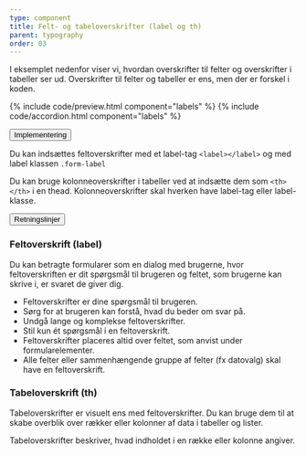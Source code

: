```yaml
---
type: component
title: Felt- og tabeloverskrifter (label og th)
parent: typography
order: 03
---
```

<p class="font-lead">I eksemplet nedenfor viser vi, hvordan overskrifter til felter og overskrifter i tabeller ser ud. Overskrifter til felter og tabeller er ens, men der er forskel i koden.</p>

{% include code/preview.html component="labels" %}
{% include code/accordion.html component="labels" %}

<div class="accordion accordion-bordered">
  <button class="button-unstyled accordion-button"
      aria-expanded="false" aria-controls="labels-docs-tech">
    Implementering
  </button>
  <div id="labels-docs-tech" aria-hidden="true" class="accordion-content">
    <p>Du kan indsættes feltoverskrifter med et label-tag <code>&lt;label&gt;&lt;/label&gt;</code> og med label klassen <code>.form-label</code></p>
    <p>Du kan bruge kolonneoverskrifter i tabeller ved at indsætte dem som <code>&lt;th&gt;&lt;/th&gt;</code> i en thead. Kolonneoverskrifter skal hverken have label-tag eller label-klasse.</p>
  </div>
</div>

<div class="accordion accordion-bordered">
  <button class="button-unstyled accordion-button"
      aria-expanded="true" aria-controls="typolabels-docs">
    Retningslinjer
  </button>
  <div id="typolabels-docs" aria-hidden="false" class="accordion-content">
    <article>
      <section>
          <h3 class="h4">Feltoverskrift (label)</h3>
          <p>Du kan betragte formularer som en dialog med brugerne, hvor feltoverskriften er dit spørgsmål til brugeren og feltet, som brugerne kan skrive i, er svaret de giver dig.</p>              
          <ul>
            <li>Feltoverskrifter er dine spørgsmål til brugeren.</li>  
            <li>Sørg for at brugeren kan forstå, hvad du beder om svar på.</li>
            <li>Undgå lange og komplekse feltoverskrifter.</li>
            <li>Stil kun ét spørgsmål i en feltoverskrift.</li>
            <li>Feltoverskrifter placeres altid over feltet, som anvist under formularelementer.</li>
            <li>Alle felter eller sammenhængende gruppe af felter (fx datovalg) skal have en feltoverskrift.</li>
          </ul>
          <h3 class="h4">Tabeloverskrift (th)</h3>
          <p>Tabeloverskrifter er visuelt ens med feltoverskrifter. Du kan bruge dem til at skabe overblik over rækker eller kolonner af data i tabeller og lister.</p>
          <p>Tabeloverskrifter beskriver, hvad indholdet i en række eller kolonne angiver.</p>
      </section>
    </article>
  </div>
</div>
